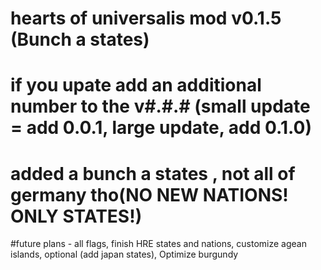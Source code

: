 # hearts of universalis mod v0.1.5 (Bunch a states)
# if you upate add an additional number to the v#.#.# (small update = add 0.0.1, large update, add 0.1.0)
# added a bunch a states , not all of germany tho(NO NEW NATIONS! ONLY STATES!)
#future plans - all flags, finish HRE states and nations, customize agean islands, optional (add japan states), Optimize burgundy

